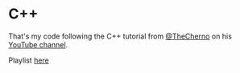 C++
====

That's my code following the C++ tutorial from [@TheCherno](https://github.com/TheCherno) on his [YouTube channel](https://www.youtube.com/user/TheChernoProject).

Playlist [here](https://www.youtube.com/playlist?list=PLlrATfBNZ98dudnM48yfGUldqGD0S4FFb)